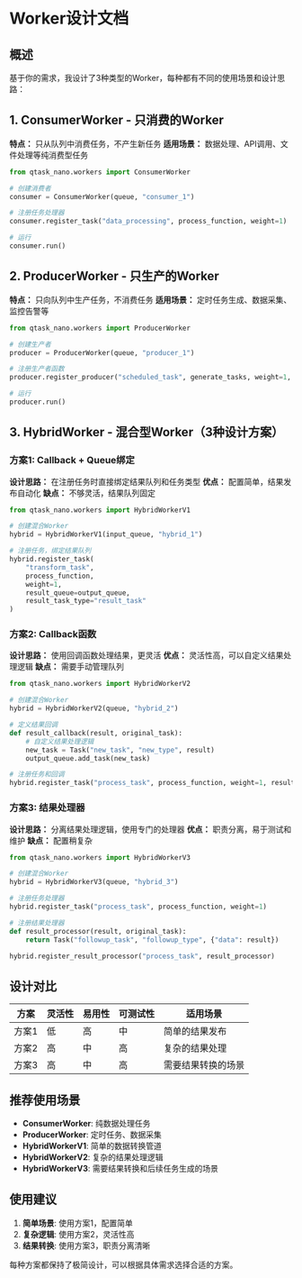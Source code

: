 # Worker设计文档

## 概述

基于你的需求，我设计了3种类型的Worker，每种都有不同的使用场景和设计思路：

## 1. ConsumerWorker - 只消费的Worker

**特点：** 只从队列中消费任务，不产生新任务
**适用场景：** 数据处理、API调用、文件处理等纯消费型任务

```python
from qtask_nano.workers import ConsumerWorker

# 创建消费者
consumer = ConsumerWorker(queue, "consumer_1")

# 注册任务处理器
consumer.register_task("data_processing", process_function, weight=1)

# 运行
consumer.run()
```

## 2. ProducerWorker - 只生产的Worker

**特点：** 只向队列中生产任务，不消费任务
**适用场景：** 定时任务生成、数据采集、监控告警等

```python
from qtask_nano.workers import ProducerWorker

# 创建生产者
producer = ProducerWorker(queue, "producer_1")

# 注册生产者函数
producer.register_producer("scheduled_task", generate_tasks, weight=1, interval=60.0)

# 运行
producer.run()
```

## 3. HybridWorker - 混合型Worker（3种设计方案）

### 方案1: Callback + Queue绑定
**设计思路：** 在注册任务时直接绑定结果队列和任务类型
**优点：** 配置简单，结果发布自动化
**缺点：** 不够灵活，结果队列固定

```python
from qtask_nano.workers import HybridWorkerV1

# 创建混合Worker
hybrid = HybridWorkerV1(input_queue, "hybrid_1")

# 注册任务，绑定结果队列 
hybrid.register_task(
    "transform_task", 
    process_function, 
    weight=1,
    result_queue=output_queue,
    result_task_type="result_task"
) 
```

### 方案2: Callback函数
**设计思路：** 使用回调函数处理结果，更灵活
**优点：** 灵活性高，可以自定义结果处理逻辑
**缺点：** 需要手动管理队列

```python
from qtask_nano.workers import HybridWorkerV2

# 创建混合Worker
hybrid = HybridWorkerV2(queue, "hybrid_2")

# 定义结果回调
def result_callback(result, original_task):
    # 自定义结果处理逻辑
    new_task = Task("new_task", "new_type", result)
    output_queue.add_task(new_task)

# 注册任务和回调
hybrid.register_task("process_task", process_function, weight=1, result_callback=result_callback)
```

### 方案3: 结果处理器
**设计思路：** 分离结果处理逻辑，使用专门的处理器
**优点：** 职责分离，易于测试和维护
**缺点：** 配置稍复杂

```python
from qtask_nano.workers import HybridWorkerV3

# 创建混合Worker
hybrid = HybridWorkerV3(queue, "hybrid_3")

# 注册任务处理器
hybrid.register_task("process_task", process_function, weight=1)

# 注册结果处理器
def result_processor(result, original_task):
    return Task("followup_task", "followup_type", {"data": result})

hybrid.register_result_processor("process_task", result_processor)
```

## 设计对比

| 方案 | 灵活性 | 易用性 | 可测试性 | 适用场景 |
|------|--------|--------|----------|----------|
| 方案1 | 低 | 高 | 中 | 简单的结果发布 |
| 方案2 | 高 | 中 | 高 | 复杂的结果处理 |
| 方案3 | 高 | 中 | 高 | 需要结果转换的场景 |

## 推荐使用场景

- **ConsumerWorker**: 纯数据处理任务
- **ProducerWorker**: 定时任务、数据采集
- **HybridWorkerV1**: 简单的数据转换管道
- **HybridWorkerV2**: 复杂的结果处理逻辑
- **HybridWorkerV3**: 需要结果转换和后续任务生成的场景

## 使用建议

1. **简单场景**: 使用方案1，配置简单
2. **复杂逻辑**: 使用方案2，灵活性高
3. **结果转换**: 使用方案3，职责分离清晰

每种方案都保持了极简设计，可以根据具体需求选择合适的方案。

